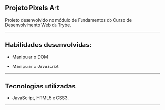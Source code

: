 ## Projeto Pixels Art

Projeto desenvolvido no módulo de Fundamentos do Curso de Desenvolvimento Web da Trybe.

---

## Habilidades desenvolvidas:

- Manipular o DOM

- Manipular o Javascript

---

## Tecnologias utilizadas

- JavaScript, HTML5 e CSS3.


---